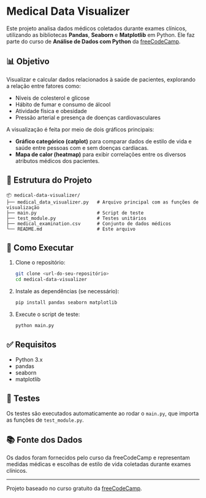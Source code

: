# Medical Data Visualizer

Este projeto analisa dados médicos coletados durante exames clínicos, utilizando as bibliotecas **Pandas**, **Seaborn** e **Matplotlib** em Python. Ele faz parte do curso de **Análise de Dados com Python** da [freeCodeCamp](https://www.freecodecamp.org/learn/data-analysis-with-python/data-analysis-with-python-projects/medical-data-visualizer).

## 📊 Objetivo

Visualizar e calcular dados relacionados à saúde de pacientes, explorando a relação entre fatores como:

- Níveis de colesterol e glicose
- Hábito de fumar e consumo de álcool
- Atividade física e obesidade
- Pressão arterial e presença de doenças cardiovasculares

A visualização é feita por meio de dois gráficos principais:

- **Gráfico categórico (catplot)** para comparar dados de estilo de vida e saúde entre pessoas com e sem doenças cardíacas.
- **Mapa de calor (heatmap)** para exibir correlações entre os diversos atributos médicos dos pacientes.

## 📁 Estrutura do Projeto

```
📦 medical-data-visualizer/
├── medical_data_visualizer.py   # Arquivo principal com as funções de visualização
├── main.py                      # Script de teste
├── test_module.py               # Testes unitários
├── medical_examination.csv      # Conjunto de dados médicos
└── README.md                    # Este arquivo
```

## 🚀 Como Executar

1. Clone o repositório:
   ```bash
   git clone <url-do-seu-repositório>
   cd medical-data-visualizer
   ```

2. Instale as dependências (se necessário):
   ```bash
   pip install pandas seaborn matplotlib
   ```

3. Execute o script de teste:
   ```bash
   python main.py
   ```

## ✅ Requisitos

- Python 3.x
- pandas
- seaborn
- matplotlib

## 🧪 Testes

Os testes são executados automaticamente ao rodar o `main.py`, que importa as funções de `test_module.py`.

## 📚 Fonte dos Dados

Os dados foram fornecidos pelo curso da freeCodeCamp e representam medidas médicas e escolhas de estilo de vida coletadas durante exames clínicos.

---

Projeto baseado no curso gratuito da [freeCodeCamp](https://www.freecodecamp.org/).

